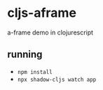 # cljs-aframe
a-frame demo in clojurescript

## running

* `npm install`
* `npx shadow-cljs watch app`

